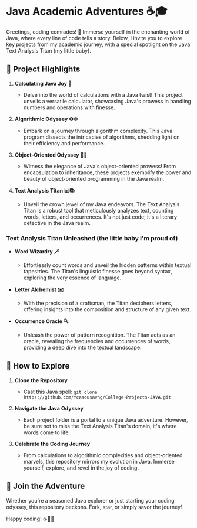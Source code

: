 # Java Academic Adventures ☕🎓

Greetings, coding comrades! 🚀 Immerse yourself in the enchanting world of Java, where every line of code tells a story. Below, I invite you to explore key projects from my academic journey, with a special spotlight on the Java Text Analysis Titan (my little baby).

## 📂 Project Highlights

1. **Calculating Java Joy 🧮**
   - Delve into the world of calculations with a Java twist! This project unveils a versatile calculator, showcasing Java's prowess in handling numbers and operations with finesse.

2. **Algorithmic Odyssey ⚙️🌐**
   - Embark on a journey through algorithm complexity. This Java program dissects the intricacies of algorithms, shedding light on their efficiency and performance.

3. **Object-Oriented Odyssey 🔄🚀**
   - Witness the elegance of Java's object-oriented prowess! From encapsulation to inheritance, these projects exemplify the power and beauty of object-oriented programming in the Java realm.

4. **Text Analysis Titan 📊📚**
   - Unveil the crown jewel of my Java endeavors. The Text Analysis Titan is a robust tool that meticulously analyzes text, counting words, letters, and occurrences. It's not just code; it's a literary detective in the Java realm.

### Text Analysis Titan Unleashed (the little baby i'm proud of)

- **Word Wizardry 🪄**
  - Effortlessly count words and unveil the hidden patterns within textual tapestries. The Titan's linguistic finesse goes beyond syntax, exploring the very essence of language.

- **Letter Alchemist ✉️**
  - With the precision of a craftsman, the Titan deciphers letters, offering insights into the composition and structure of any given text.

- **Occurrence Oracle 🔍**
  - Unleash the power of pattern recognition. The Titan acts as an oracle, revealing the frequencies and occurrences of words, providing a deep dive into the textual landscape.

## 🚀 How to Explore

1. **Clone the Repository**
   - Cast this Java spell: `git clone https://github.com/Ycasousavng/College-Projects-JAVA.git`

2. **Navigate the Java Odyssey**
   - Each project folder is a portal to a unique Java adventure. However, be sure not to miss the Text Analysis Titan's domain; it's where words come to life.

3. **Celebrate the Coding Journey**
   - From calculations to algorithmic complexities and object-oriented marvels, this repository mirrors my evolution in Java. Immerse yourself, explore, and revel in the joy of coding.

## 🌟 Join the Adventure

Whether you're a seasoned Java explorer or just starting your coding odyssey, this repository beckons. Fork, star, or simply savor the journey!

Happy coding! ☕🚀🎉
